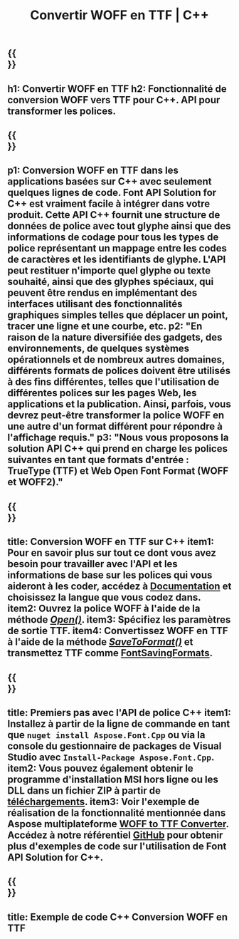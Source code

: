 ﻿---
translation: true
template: /_templates/conversion-child-cpp.md
title: Convertir WOFF en TTF | C++
description: Convertissez les polices WOFF en TTF à l'aide de cette API C++. La fonctionnalité de conversion fonctionne sous Windows et Linux, et dans tout environnement de développement prenant en charge C++.
metakeywords: c++ WOFF vers TTF, WOFF vers TTF solutions c++, WOFF vers TTF font conerter cpp
url: /cpp/conversion/woff-to-ttf/
family: font
platformtag: cpp
feature: conversion
informat: WOFF
outformat: TTF
faq: faqchild
otherformats: WOFF2
---

{{<section banner>}}
---
h1: Convertir WOFF en TTF
h2: Fonctionnalité de conversion WOFF vers TTF pour C++. API pour transformer les polices.
---

{{<section overview>}}
---
p1: Conversion WOFF en TTF dans les applications basées sur С++ avec seulement quelques lignes de code. Font API Solution for С++ est vraiment facile à intégrer dans votre produit. Cette API C++ fournit une structure de données de police avec tout glyphe ainsi que des informations de codage pour tous les types de police représentant un mappage entre les codes de caractères et les identifiants de glyphe. L'API peut restituer n'importe quel glyphe ou texte souhaité, ainsi que des glyphes spéciaux, qui peuvent être rendus en implémentant des interfaces utilisant des fonctionnalités graphiques simples telles que déplacer un point, tracer une ligne et une courbe, etc.
p2: "En raison de la nature diversifiée des gadgets, des environnements, de quelques systèmes opérationnels et de nombreux autres domaines, différents formats de polices doivent être utilisés à des fins différentes, telles que l'utilisation de différentes polices sur les pages Web, les applications et la publication. Ainsi, parfois, vous devrez peut-être transformer la police WOFF en une autre d'un format différent pour répondre à l'affichage requis."
p3: "Nous vous proposons la solution API С++ qui prend en charge les polices suivantes en tant que formats d'entrée : TrueType (TTF) et Web Open Font Format (WOFF et WOFF2)."
---

{{<section feature1>}}
---
title: Conversion WOFF en TTF sur C++
item1: Pour en savoir plus sur tout ce dont vous avez besoin pour travailler avec l'API et les informations de base sur les polices qui vous aideront à les coder, accédez à [Documentation](https://docs.aspose.com/font/) et choisissez la langue que vous codez dans.
item2: Ouvrez la police WOFF à l'aide de la méthode [*Open()*](https://reference.aspose.com/font/cpp/class/aspose.font.font#ac2387bf04ccb5bac51cf37984d4ebf33).
item3: Spécifiez les paramètres de sortie TTF.
item4: Convertissez WOFF en TTF à l'aide de la méthode [*SaveToFormat()*](https://reference.aspose.com/font/cpp/class/aspose.font.font#a670ea97404fd72c2e51b0e8c543c8a45) et transmettez TTF comme [FontSavingFormats](https://reference.aspose.com/font/cpp/namespace/aspose.font#a93d0dcc7c00f5c7027d60e14a5433c74).
---

{{<section feature2>}}
---
title: Premiers pas avec l'API de police C++
item1: Installez à partir de la ligne de commande en tant que ```nuget install Aspose.Font.Cpp``` ou via la console du gestionnaire de packages de Visual Studio avec ```Install-Package Aspose.Font.Cpp```.
item2: Vous pouvez également obtenir le programme d'installation MSI hors ligne ou les DLL dans un fichier ZIP à partir de [téléchargements](https://releases.aspose.com/font/cpp/).
item3: Voir l'exemple de réalisation de la fonctionnalité mentionnée dans Aspose multiplateforme [WOFF to TTF Converter](https://products.aspose.app/font/conversion/woff-to-ttf). Accédez à notre référentiel [GitHub](https://github.com/aspose-font/Aspose.Font-Documentation/tree/master/cpp-examples) pour obtenir plus d'exemples de code sur l'utilisation de Font API Solution for C++.
---

{{<section codeexample>}}
---
title: Exemple de code C++ Conversion WOFF en TTF
---





